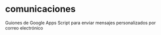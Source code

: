 # comunicaciones
Guiones de Google Apps Script para enviar mensajes personalizados por correo electrónico

